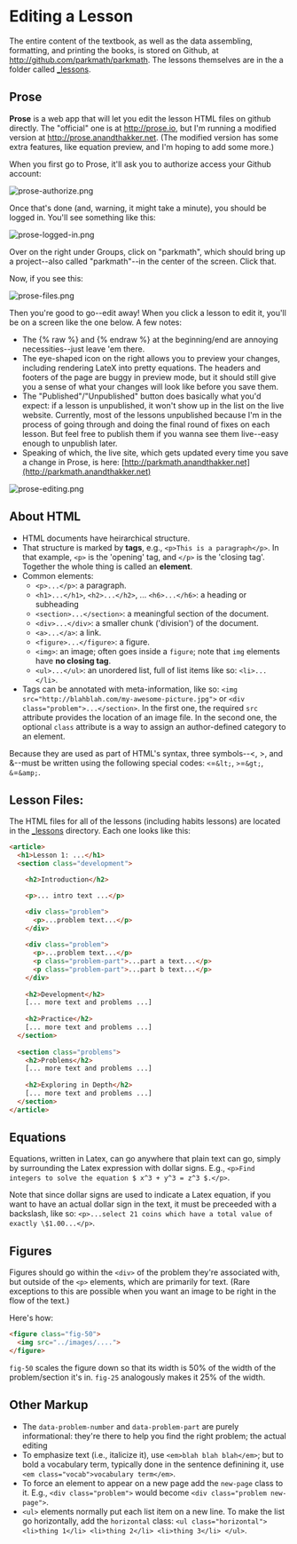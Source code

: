 
# Editing a Lesson

The entire content of the textbook, as well as the data assembling, formatting, and printing the books, is stored on Github, at http://github.com/parkmath/parkmath.  The lessons themselves are in the a folder called [_lessons](https://github.com/parkmath/parkmath/tree/gh-pages/_lessons).

## Prose
**Prose** is a web app that will let you edit the lesson HTML files on github directly.  The "official" one is at http://prose.io, but I'm running a modified version at http://prose.anandthakker.net. (The modified version has some extra features, like equation preview, and I'm hoping to add some more.)

When you first go to Prose, it'll ask you to authorize access your Github account:

![prose-authorize.png](images/prose-authorize.png)

Once that's done (and, warning, it might take a minute), you should be logged in.  You'll see something like this:

![prose-logged-in.png](images/prose-logged-in.png)

Over on the right under Groups, click on "parkmath", which should bring up a project--also called "parkmath"--in the center of the screen.  Click that.

Now, if you see this: 

![prose-files.png](images/prose-files.png)

Then you're good to go--edit away!  When you click a lesson to edit it, you'll be on a screen like the one below.  A few notes:
- The {% raw %} and {% endraw %} at the beginning/end are annoying necessities--just leave 'em there.
- The eye-shaped icon on the right allows you to preview your changes, including rendering LateX into pretty equations.  The headers and footers of the page are buggy in preview mode, but it should still give you a sense of what your changes will look like before you save them.
- The "Published"/"Unpublished" button does basically what you'd expect: if a lesson is unpublished, it won't show up in the list on the live website.  Currently, most of the lessons unpublished because I'm in the process of going through and doing the final round of fixes on each lesson.  But feel free to publish them if you wanna see them live--easy enough to unpublish later.
- Speaking of which, the live site, which gets updated every time you save a change in Prose, is here: [http://parkmath.anandthakker.net](http://parkmath.anandthakker.net)

![prose-editing.png](images/prose-editing.png)



## About HTML

- HTML documents have heirarchical structure.
- That structure is marked by **tags**, e.g., `<p>This is a paragraph</p>`.  In that example, `<p>` is the 'opening' tag, and `</p>` is the 'closing tag'.  Together the whole thing is called an **element**.
- Common elements:
  - `<p>...</p>`: a paragraph.
  - `<h1>...</h1>`, `<h2>...</h2>`, ... `<h6>...</h6>`: a heading or subheading
  - `<section>...</section>`: a meaningful section of the document.
  - `<div>...</div>`: a smaller chunk ('division') of the document.
  - `<a>...</a>`: a link.
  - `<figure>...</figure>`: a figure.
  - `<img>`: an image; often goes inside a `figure`; note that `img` elements have
    **no closing tag**.
  - `<ul>...</ul>`: an unordered list, full of list items like so: `<li>...</li>`.
- Tags can be annotated with meta-information, like so: `<img src="http://blahblah.com/my-awesome-picture.jpg">` or `<div class="problem">...</section>`.
  In the first one, the required `src` attribute provides the location of an image file.  In
  the second one, the optional `class` attribute is a way to assign an author-defined
  category to an element.

Because they are used as part of HTML's syntax, three symbols--&lt;, &gt;, and &amp;--must
be written using the following special codes: `<`=`&lt;`, `>`=`&gt;`, `&`=`&amp;`.

## Lesson Files:

The HTML files for all of the lessons (including habits lessons) are located in the [_lessons](/parkmath/parkmath/tree/gh-pages/_lessons) directory.  Each one looks
like this:

```html
<article>
  <h1>Lesson 1: ...</h1>
  <section class="development">

    <h2>Introduction</h2>

    <p>... intro text ...</p>

    <div class="problem">
      <p>...problem text...</p>
    </div>
    
    <div class="problem">
      <p>...problem text...</p>
      <p class="problem-part">...part a text...</p>
      <p class="problem-part">...part b text...</p>
    </div>
    
    <h2>Development</h2>
    [... more text and problems ...]
    
    <h2>Practice</h2>
    [... more text and problems ...]
  </section>
  
  <section class="problems">
    <h2>Problems</h2>
    [... more text and problems ...]
    
    <h2>Exploring in Depth</h2>
    [... more text and problems ...]
  </section>
</article>
```

## Equations

Equations, written in Latex, can go anywhere that plain text can go, simply by
surrounding the Latex expression with dollar signs.  E.g., `<p>Find integers to
solve the equation $ x^3 + y^3 = z^3 $.</p>`.

Note that since dollar signs are used to indicate a Latex equation, if you want
to have an actual dollar sign in the text, it must be preceeded with a backslash,
like so: `<p>...select 21 coins which have a total value of exactly
\$1.00...</p>`.

## Figures

Figures should go within the `<div>` of the problem they're associated with, but outside of the `<p>` elements, which are primarily for text.  (Rare exceptions to this are possible when you want an image to be right in the flow of the text.)

Here's how:
```html
<figure class="fig-50">
  <img src="../images/....">
</figure>
```

`fig-50` scales the figure down so that its width is 50% of the width of the problem/section it's in. `fig-25` analogously makes it 25% of the width.


## Other Markup

- The `data-problem-number` and `data-problem-part` are purely informational: they're there to help you find the right problem; the actual editing
- To emphasize text (i.e., italicize it), use `<em>blah blah blah</em>`; but to bold a vocabulary term, typically done in the sentence definining it, use `<em class="vocab">vocabulary term</em>`.
- To force an element to appear on a new page add the `new-page` class to it.  E.g., `<div class="problem">` would become `<div class="problem new-page">`.
- `<ul>` elements normally put each list item on a new line.  To make the list go horizontally, add the `horizontal` class: `<ul class="horizontal"> <li>thing 1</li> <li>thing 2</li> <li>thing 3</li> </ul>`.
